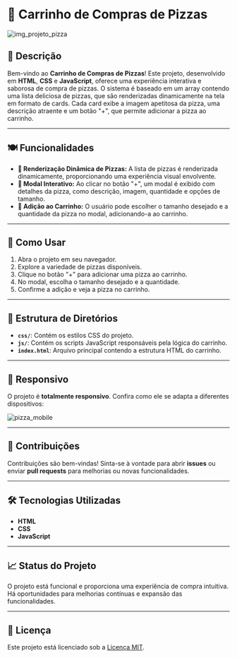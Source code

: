 # 🍕 **Carrinho de Compras de Pizzas**

![img_projeto_pizza](https://user-images.githubusercontent.com/51915862/135942341-bec02987-3149-48e7-ab4a-fb8a8e57bda1.png)

## 📝 **Descrição**

Bem-vindo ao **Carrinho de Compras de Pizzas**! Este projeto, desenvolvido em **HTML**, **CSS** e **JavaScript**, oferece uma experiência interativa e saborosa de compra de pizzas. O sistema é baseado em um array contendo uma lista deliciosa de pizzas, que são renderizadas dinamicamente na tela em formato de cards. Cada card exibe a imagem apetitosa da pizza, uma descrição atraente e um botão "+", que permite adicionar a pizza ao carrinho.

---

## 🍽️ **Funcionalidades**

- **🍕 Renderização Dinâmica de Pizzas:** A lista de pizzas é renderizada dinamicamente, proporcionando uma experiência visual envolvente.
- **📝 Modal Interativo:** Ao clicar no botão "+", um modal é exibido com detalhes da pizza, como descrição, imagem, quantidade e opções de tamanho.
- **🛒 Adição ao Carrinho:** O usuário pode escolher o tamanho desejado e a quantidade da pizza no modal, adicionando-a ao carrinho.

---

## 🚀 **Como Usar**

1. Abra o projeto em seu navegador.
2. Explore a variedade de pizzas disponíveis.
3. Clique no botão "+" para adicionar uma pizza ao carrinho.
4. No modal, escolha o tamanho desejado e a quantidade.
5. Confirme a adição e veja a pizza no carrinho.

---

## 📂 **Estrutura de Diretórios**

- **`css/`**: Contém os estilos CSS do projeto.
- **`js/`**: Contém os scripts JavaScript responsáveis pela lógica do carrinho.
- **`index.html`**: Arquivo principal contendo a estrutura HTML do carrinho.

---

## 📱 **Responsivo**

O projeto é **totalmente responsivo**. Confira como ele se adapta a diferentes dispositivos:

![pizza_mobile](https://user-images.githubusercontent.com/51915862/135945522-227f73ad-bee3-4791-a18f-65d9e02a293d.png)

---

## 🤝 **Contribuições**

Contribuições são bem-vindas! Sinta-se à vontade para abrir **issues** ou enviar **pull requests** para melhorias ou novas funcionalidades.

---

## 🛠️ **Tecnologias Utilizadas**

- **HTML**
- **CSS**
- **JavaScript**

---

## 📈 **Status do Projeto**

O projeto está funcional e proporciona uma experiência de compra intuitiva. Há oportunidades para melhorias contínuas e expansão das funcionalidades.

---

## 📜 **Licença**

Este projeto está licenciado sob a [Licença MIT](LICENSE.md).
